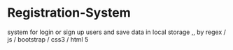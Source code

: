 # Registration-System
system for login or sign up users and save data in local storage ,, by regex / js / bootstrap / css3 / html 5
